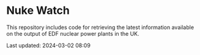 # Nuke Watch

This repository includes code for retrieving the latest information available on the output of EDF nuclear power plants in the UK.

Last updated: 2024-03-02 08:09